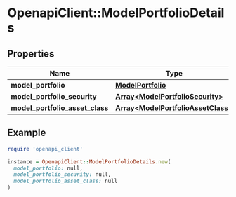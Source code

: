 # OpenapiClient::ModelPortfolioDetails

## Properties

| Name | Type | Description | Notes |
| ---- | ---- | ----------- | ----- |
| **model_portfolio** | [**ModelPortfolio**](ModelPortfolio.md) |  | [optional] |
| **model_portfolio_security** | [**Array&lt;ModelPortfolioSecurity&gt;**](ModelPortfolioSecurity.md) |  | [optional] |
| **model_portfolio_asset_class** | [**Array&lt;ModelPortfolioAssetClass&gt;**](ModelPortfolioAssetClass.md) |  | [optional] |

## Example

```ruby
require 'openapi_client'

instance = OpenapiClient::ModelPortfolioDetails.new(
  model_portfolio: null,
  model_portfolio_security: null,
  model_portfolio_asset_class: null
)
```

